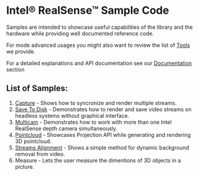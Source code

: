 # Intel® RealSense™ Sample Code

Samples are intended to showcase useful capabilities of the library and the hardware while providing well documented reference code. 

For mode advanced usages you might also want to review the list of [Tools](../tools) we provide. 

For a detailed explanations and API documentation see our [Documentation](../doc) section 
 
## List of Samples:

1. [Capture](./capture) - Shows how to syncronize and render multiple streams. 
2. [Save To Disk](./save-to-disk) - Demonstrates how to render and save video streams on headless systems without graphical interface. 
3. [Multicam](./multicam) - Demonstrates how to work with more than one Intel RealSense depth camera simultaneously.
4. [Pointcloud](./pointcloud) - Showcases Projection API while generating and rendering 3D pointcloud. 
5. [Streams Alignment](./align) - Shows a simple method for dynamic background removal from video. 
6. Measure - Lets the user measure the dimentions of 3D objects in a picture.


